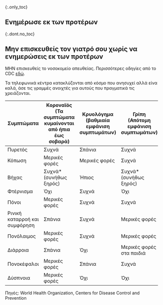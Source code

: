 {:.only_toc}
## Ενημέρωσε εκ των προτέρων

{:.dont.no_toc}
## Μην επισκευθείς τον γιατρό σου χωρίς να ενημερώσεις εκ των προτέρων

ΜΗΝ επισκευθείς το νοσοκομείο απευθείας. Περισσότερες οδηγίες από το CDC [εδώ](https://www.cdc.gov/coronavirus/2019-ncov/about/steps-when-sick.html).

Τα τηλεφωνικά κέντρα κατακλύζονται από κόσμο που ανησυχεί αλλά είνα καλά, άσε τις γραμμές ανοιχτές για αυτούς που πραγματικά τις χρειάζονται.

<div class="table-wrap" markdown="1">

| Συμπτώματα | Κοροναϊός (Τα συμπτώματα κυμαίνονται από ήπια έως σοβαρά) | Κρυολόγημα (βαθμιαία εμφάνιση συμπτωμάτων) | Γρίπη (Απότομη εμφάνιση συμπτωμάτων) |
|----------------------|--------------------------------------------------|----------------------------------|--------------------------------|
| Πυρετός    | Συχνά                  | Σπάνια | Συχνά                 |
| Κόπωση     | Μερικές φορές          | Μερικές φορές | Συχνά          |
| Βήχας      | Συχνά* (συνήθως ξηρός) | Ήπιος | Συχνά* (συνήθως ξηρός) |
| Φτέρνισμα  | Όχι                    | Συχνά | Όχι                    |
| Πόνοι      | Μερικές φορές          | Συχνά | Συχνά |
| Ρινική καταρροή και συμφόρηση | Σπάνια | Συχνά | Μερικές φορές |
| Πονόλαιμος | Μερικές φορές | Συχνά | Μερικές φορές |
| Διάρροια   | Σπάνια        | Όχι    | Μερικές φορές στα παιδιά |
| Πονοκέφαλοι| Μερικές φορές | Σπάνια | Συχνά|
| Δύσπνοια   | Μερικές φορές | Όχι    | Όχι  |

</div>

Πηγές: World Health Organization, Centers for Disease Control and Prevention
